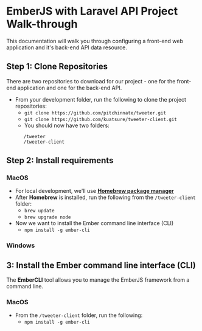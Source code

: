 # EmberJS with Laravel API Project Walk-through 
This documentation will walk you through configuring a front-end web application and it's back-end API data resource. 

## Step 1: Clone Repositories
There are two repositories to download for our project - one for the front-end application and one for the back-end API.  

+ From your development folder, run the following to clone the project repositories:  
    * `git clone https://github.com/pitchinnate/tweeter.git` 
    * `git clone https://github.com/kuatsure/tweeter-client.git` 
    * You should now have two folders: 
    ~~~
       /tweeter 
       /tweeter-client 
    ~~~

## Step 2: Install requirements 
### MacOS 

+ For local development, we'll use **[Homebrew package manager](http://brew.sh/)** 
+ After **Homebrew** is installed, run the following from the `/tweeter-client` folder: 
    * `brew update` 
    * `brew upgrade node` 
+ Now we want to install the Ember command line interface (CLI)
    * `npm install -g ember-cli` 

### Windows 

## 3: Install the Ember command line interface (CLI) 
The **EmberCLI** tool allows you to manage the EmberJS framework from a command line. 

### MacOS 
+ From the `/tweeter-client` folder, run the following:
    * `npm install -g ember-cli`
